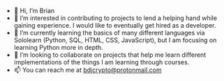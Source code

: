 - 👋 Hi, I’m Brian
- 👀 I’m interested in contributing to projects to lend a helping hand while gaining experience. I would like to eventually get hired as a developer.
- 🌱 I’m currently learning the basics of many different languages via Sololearn (Python, SQL, HTML, CSS, JavaScript), but I am focusing on learning Python more in depth.
- 💞️ I’m looking to collaborate on projects that help me learn different implementations of the things I am learning through courses.
- 📫 You can reach me at bdjcrypto@protonmail.com

<!---
bdjcrypto/bdjcrypto is a ✨ special ✨ repository because its `README.md` (this file) appears on your GitHub profile.
You can click the Preview link to take a look at your changes.
--->
